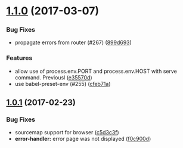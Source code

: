 <a name="1.1.0"></a>
# [1.1.0](https://github.com/evaneos/vitaminjs/compare/1.0.1...v1.1.0) (2017-03-07)


### Bug Fixes

* propagate errors from router (#267) ([899d693](https://github.com/evaneos/vitaminjs/commit/899d693))

### Features

* allow use of process.env.PORT and process.env.HOST with serve command. Previousl ([e35570d](https://github.com/evaneos/vitaminjs/commit/e35570d))
* use babel-preset-env (#255) ([cfeb71a](https://github.com/evaneos/vitaminjs/commit/cfeb71a))

<a name="1.0.1"></a>
## [1.0.1](https://github.com/evaneos/vitaminjs/compare/v1.0.0...v1.0.1) (2017-02-23)


### Bug Fixes

* sourcemap support for browser ([c5d3c3f](https://github.com/evaneos/vitaminjs/commit/c5d3c3f))
* **error-handler:** error page was not displayed ([f0c900d](https://github.com/evaneos/vitaminjs/commit/f0c900d))



